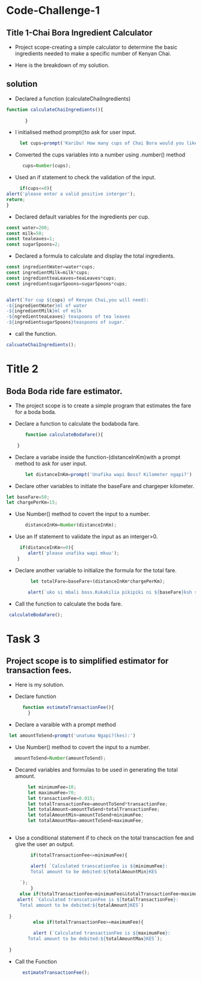 # Code-Challenge-1

 ## Title 1-Chai Bora Ingredient Calculator

- Project scope-creating a simple calculator to determine the basic ingredients needed to make a specific number of Kenyan Chai.

- Here is the breakdown of my solution.

## solution

- Declared a function (calculateChaiIngredients)

```js 
function calculateChaiIngredients(){
        
       }
```

- I initialised method  prompt()to  ask for user input.

```js
     let cups=prompt('Karibu! How many cups of Chai Bora would you like to make?')
```

- Converted the cups variables into a number using .number() method

```js
      cups=Number(cups);
```

- Used an if statement to check the validation of the input.

```js 
     if(cups<=0){
alert('please enter a valid positive interger');
return;
}
```

- Declared  default variables for the ingredients per cup.

```js 
const water=200;
const milk=50;
const tealeaves=1;
const sugarSpoons=2;
```

- Declared a formula to calculate and display the total ingredients.

``` js
const ingredientWater=water*cups;
const ingredientMilk=milk*cups;
const ingredientteaLeaves=teaLeaves*cups;
const ingredientsugarSpoons=sugarSpoons*cups;


alert(`For cup ${cups} of Kenyan Chai,you will need):
-${ingredientWater}ml of water
-${ingredientMilk}ml of milk
-${ngredientteaLeaves} teaspoons of tea leaves
-${ingredientsugarSpoons}teaspoons of sugar.`
```

- call the function.

```js
calcuateChaiIngredients();
```

# Title 2

## Boda Boda ride fare estimator.


- The project scope is to create a simple program that estimates the fare for a boda boda.

- Declare a function to calculate the bodaboda fare.

```js  
       function calculateBodaFare(){

    }
```

- Declare a variabe inside the function-(distanceInKm)with a prompt method to ask for user input.

```js 
       let distanceInKm=prompt('Unafika wapi Boss? Kilometer ngapi?')
```

- Declare other variables to initiate the baseFare and chargeper kilometer.

```js 
let baseFare=50;
let chargePerKm=15;
```

- Use Number() method to covert the input to a number.

```js
       distanceInKm=Number(distanceInKm);
```

- Use an If statement to validate the input as an interger>0.

```js 
     if(distanceInKm<=0){
        alert('please unafika wapi mkuu');
    } 
 ``` 

- Declare another variable to initialize the formula for the total fare. 

```js
         let totalFare=baseFare+(distanceInKm*chargePerKm);

        alert(`uko si mbali boss.Kukakilia pikipiki ni ${baseFare}ksh so mpaka huko itakuwa ${totalFare}.Twende boss.`)
 ``` 

- Call the function to calculate the boda fare.

```js
 calculateBodaFare();
 ```

 # Task 3

 ## Project scope is to  simplified estimator for transaction fees.

 - Here is my solution. 

- Declare function

```js
      function estimateTransactionFee(){
        }
```

- Declare a varaible with a prompt method 

```js 
 let amountToSend=prompt('unatuma Ngapi?(kes):') 
```

- Use Number() method to covert the input to a number.

```js      
   amountToSend=Number(amountToSend);
```

- Decared variables and formulas to be used in generating the total amount.

 ```js    
         let minimumFee=10;
         let maximumFee=70;
         let transactionFee=0.015;
         let totalTransactionFee=amountToSend*transactionFee;
         let totalAmount=amountToSend+totalTransactionFee;
         let totalAmountMin=amountToSend+minimumFee;
         let totalAmountMax=amountToSend+maximumFee;
  
 ``` 

- Use a conditional statement if to check on the total transcaction fee and give the user an output.

 ```js 
          if(totalTransactionFee<=minimumFee){

          alert( `Calculated transcationFee is ${minimumFee}:
          Total amount to be debited:${totalAmountMin}KES
      
      `);
          }
      else if(totalTransactionFee>minimumFee&&totalTransactionFee<maximumFee){
     alert( `Calculated transcationFee is ${totalTransactionFee}:
      Total amount to be debited:${totalAmount}KES`)
      
  }
           else if(totalTransactionFee>=maximumFee){
  
           alert (`Calculated transactionFee is ${maximumFee}:
         Total amount to be debited:${totalAmountMax}KES`);
      
  }
 ``` 

- Call the Function

```js 
      estimateTransactionFee();
```


























